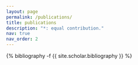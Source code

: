 ```yaml
---
layout: page
permalink: /publications/
title: publications
description: "*: equal contribution."
nav: true
nav_order: 2
---
```

<!-- _pages/publications.md -->
<div class="publications">

{% bibliography -f {{ site.scholar.bibliography }} %}

</div>
